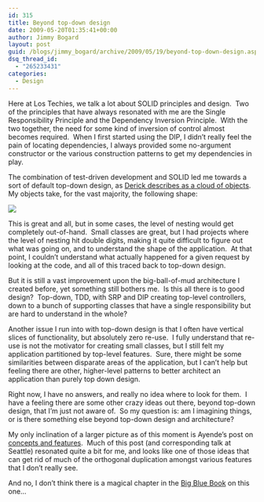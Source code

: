 ```yaml
---
id: 315
title: Beyond top-down design
date: 2009-05-20T01:35:41+00:00
author: Jimmy Bogard
layout: post
guid: /blogs/jimmy_bogard/archive/2009/05/19/beyond-top-down-design.aspx
dsq_thread_id:
  - "265233431"
categories:
  - Design
---
```

Here at Los Techies, we talk a lot about SOLID principles and design.&#160; Two of the principles that have always resonated with me are the Single Responsibility Principle and the Dependency Inversion Principle.&#160; With the two together, the need for some kind of inversion of control almost becomes required.&#160; When I first started using the DIP, I didn’t really feel the pain of locating dependencies, I always provided some no-argument constructor or the various construction patterns to get my dependencies in play.

The combination of test-driven development and SOLID led me towards a sort of default top-down design, as [Derick describes as a cloud of objects](http://www.lostechies.com/blogs/derickbailey/archive/2008/10/07/di-and-ioc-creating-and-working-with-a-cloud-of-objects.aspx).&#160; My objects take, for the vast majority, the following shape:

![](http://www.lostechies.com/blogs/derickbailey/WindowsLiveWriter/DependencyInversionAndTheCloudOfObjects_8D80/image_thumb_4.png)

This is great and all, but in some cases, the level of nesting would get completely out-of-hand.&#160; Small classes are great, but I had projects where the level of nesting hit double digits, making it quite difficult to figure out what was going on, and to understand the shape of the application.&#160; At that point, I couldn’t understand what actually happened for a given request by looking at the code, and all of this traced back to top-down design.

But it is still a vast improvement upon the big-ball-of-mud architecture I created before, yet something still bothers me.&#160; Is this all there is to good design?&#160; Top-down, TDD, with SRP and DIP creating top-level controllers, down to a bunch of supporting classes that have a single responsibility but are hard to understand in the whole?

Another issue I run into with top-down design is that I often have vertical slices of functionality, but absolutely zero re-use.&#160; I fully understand that re-use is not the motivator for creating small classes, but I still felt my application partitioned by top-level features.&#160; Sure, there might be some similarities between disparate areas of the application, but I can’t help but feeling there are other, higher-level patterns to better architect an application than purely top down design.

Right now, I have no answers, and really no idea where to look for them.&#160; I have a feeling there are some other crazy ideas out there, beyond top-down design, that I’m just not aware of.&#160; So my question is: am I imagining things, or is there something else beyond top-down design and architecture?

My only inclination of a larger picture as of this moment is Ayende’s post on [concepts and features](http://ayende.com/Blog/archive/2009/03/06/application-structure-concepts-amp-features.aspx).&#160; Much of this post (and corresponding talk at Seattle) resonated quite a bit for me, and looks like one of those ideas that can get rid of much of the orthogonal duplication amongst various features that I don’t really see.

And no, I don’t think there is a magical chapter in the [Big Blue Book](http://www.amazon.com/Domain-Driven-Design-Tackling-Complexity-Software/dp/0321125215) on this one…